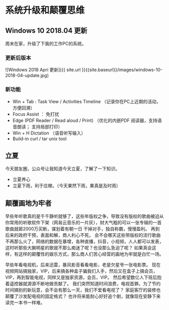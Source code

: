 # 系统升级和颠覆思维

## Windows 10 2018.04 更新

周末在家，升级了下我的工作PC的系统。

### 更新后版本

![Windows 2018 Apri 更新]({{ site.url }}{{site.baseurl}}/images/windows-10-2018-04-update.jpg)

### 新功能

- Win + Tab  :  Task View / Activities Timeline  （记录你在PC上近期的活动，方便回溯）
- Focus Assist ： 免打扰
- Edge (PDF Reader / Read aloud / Print) （优化的内嵌PDF 阅读器，支持语音朗读； 支持局部打印）
- Win + H Dictation （语音听写输入）
- Build-in curl / tar unix tool

## 立夏

今天朋友圈，公众号让我知道今天立夏，了解了一下知识。

- 立夏养心
- 立夏下雨，利于庄稼。（今天果然下雨，果真是及时雨）

## 颠覆画地为牢者

早些年听歌真的是千千静听就够了，这些年版权之争，导致没有版权的歌曲被迫从你常用的听歌软件下架（网易云音乐的一片灰），财大气粗的可以一张专辑的一首歌曲就砸2000万买断，谋划着有朝一日
干掉对手，独自称霸，慢慢盈利。 再到后来的政府干预，表面和解，商人利心不死。
会不会哪天这些带版权的流行歌曲不再那么火了，网络的数据在暴增，各种直播，抖音，小视频，人人都可以发表，这时听那些大腕明星的歌就不那么痴迷了呢？也没那么急迫了呢？
如果真会这样，有这样的颠覆性的娱乐方式，那么商人们苦心经营的画地为牢就是白忙一场。

早些年看电视机，后来迅雷，暴风影音看看电影，老是欠星爷一张电影票。
现在视频网站搞独家，VIP，后来搞各种盒子骗我们入手，然后又在盒子上搞会员，VIP，再到智能电视，同样又是独家资源，会员，VIP。
然后希望数亿人下班后抱着遥控器就源源不断地做贡献了。
我们突然知道时间浪费，电视首罪。为了节约时间搞别的新玩意，会不会有那么一天，我们不爱看电视了？ 家庭客厅的装修也颠覆了沙发配电视的固定格式？
也许将来能耐心好好追个剧，就像现在安静下来读完一本书一样难。